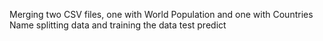 Merging two CSV files, one with World Population and one with Countries Name
splitting data and training the data
test
predict
